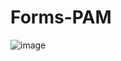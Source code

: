 # Forms-PAM

![image](https://github.com/user-attachments/assets/a0208273-2ee7-4c2a-8149-fabd248845ca)
